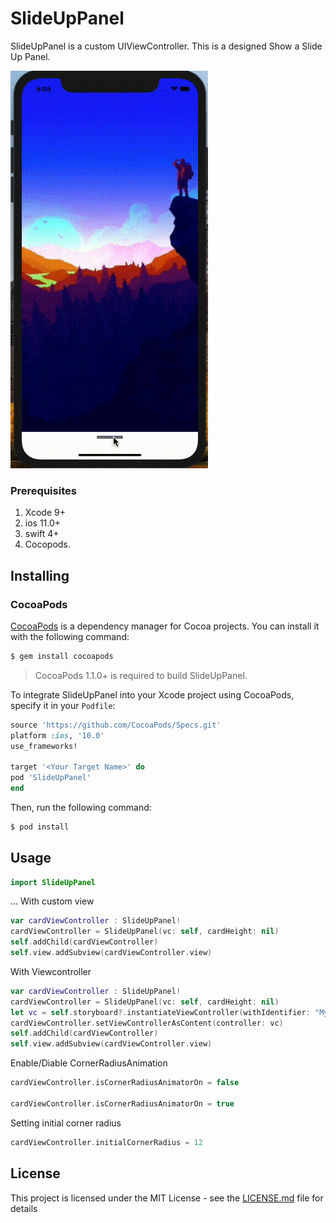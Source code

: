 # SlideUpPanel

SlideUpPanel is a custom UIViewController.
This is a designed Show a Slide Up Panel.

![](SlideUpPanel.gif)

### Prerequisites
1. Xcode 9+
2. ios 11.0+
3. swift 4+
4. Cocopods.

## Installing
### CocoaPods

[CocoaPods](http://cocoapods.org) is a dependency manager for Cocoa projects. You can install it with the following command:

```bash
$ gem install cocoapods
```

> CocoaPods 1.1.0+ is required to build SlideUpPanel.

To integrate SlideUpPanel into your Xcode project using CocoaPods, specify it in your `Podfile`:

```ruby
source 'https://github.com/CocoaPods/Specs.git'
platform :ios, '10.0'
use_frameworks!

target '<Your Target Name>' do
pod 'SlideUpPanel'
end
```

Then, run the following command:

```bash
$ pod install
```

## Usage
``` swift
import SlideUpPanel
```
...
With custom view
``` swift
var cardViewController : SlideUpPanel!
cardViewController = SlideUpPanel(vc: self, cardHeight: nil)
self.addChild(cardViewController)
self.view.addSubview(cardViewController.view)
```
With Viewcontroller
``` swift
var cardViewController : SlideUpPanel!
cardViewController = SlideUpPanel(vc: self, cardHeight: nil)
let vc = self.storyboard?.instantiateViewController(withIdentifier: "MyViewController") as! MyViewController
cardViewController.setViewControllerAsContent(controller: vc)
self.addChild(cardViewController)
self.view.addSubview(cardViewController.view)
```
Enable/Diable CornerRadiusAnimation
``` swift
cardViewController.isCornerRadiusAnimatorOn = false

cardViewController.isCornerRadiusAnimatorOn = true
```
Setting initial corner radius 
``` swift
cardViewController.initialCornerRadius = 12
```
## License

This project is licensed under the MIT License - see the [LICENSE.md](LICENSE) file for details



